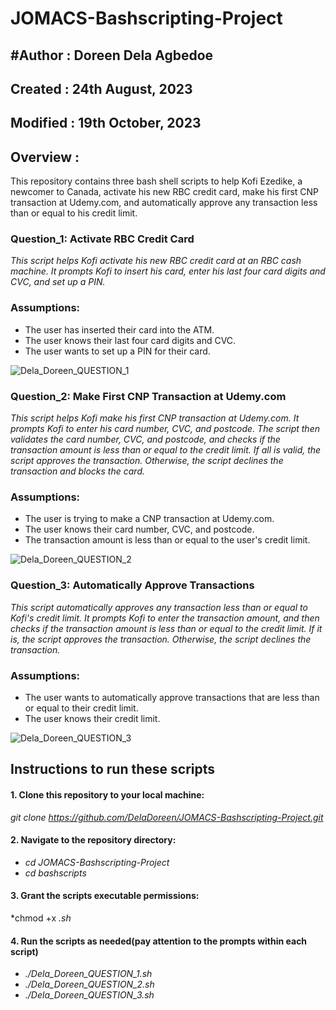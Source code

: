 # JOMACS-Bashscripting-Project

## #Author : Doreen Dela Agbedoe
## Created : 24th August, 2023
## Modified : 19th October, 2023


## Overview : 
This repository contains three bash shell scripts to help Kofi Ezedike, a newcomer to Canada, activate his new RBC credit card, make his first CNP transaction at Udemy.com, and automatically approve any transaction less than or equal to his credit limit.


### Question_1: Activate RBC Credit Card

*This script helps Kofi activate his new RBC credit card at an RBC cash machine. It prompts Kofi to insert his card, enter his last four card digits and CVC, and set up a PIN.*

### Assumptions:

* The user has inserted their card into the ATM.
* The user knows their last four card digits and CVC.
* The user wants to set up a PIN for their card.

![Dela_Doreen_QUESTION_1](https://github.com/DelaDoreen/JOMACS-Bashscripting-Project/assets/142509085/8f5ca144-14ea-4fbc-9882-cea2f82bd892)


### Question_2: Make First CNP Transaction at Udemy.com

*This script helps Kofi make his first CNP transaction at Udemy.com. It prompts Kofi to enter his card number, CVC, and postcode. The script then validates the card number, CVC, and postcode, and checks if the transaction amount is less than or equal to the credit limit. If all is valid, the script approves the transaction. Otherwise, the script declines the transaction and blocks the card.*

### Assumptions:

* The user is trying to make a CNP transaction at Udemy.com.
* The user knows their card number, CVC, and postcode.
* The transaction amount is less than or equal to the user's credit limit.

![Dela_Doreen_QUESTION_2](https://github.com/DelaDoreen/JOMACS-Bashscripting-Project/assets/142509085/affe0c8e-a0f3-4677-8693-625e19de1777)


### Question_3: Automatically Approve Transactions

*This script automatically approves any transaction less than or equal to Kofi's credit limit. It prompts Kofi to enter the transaction amount, and then checks if the transaction amount is less than or equal to the credit limit. If it is, the script approves the transaction. Otherwise, the script declines the transaction.*

### Assumptions:

* The user wants to automatically approve transactions that are less than or equal to their credit limit.
* The user knows their credit limit.

![Dela_Doreen_QUESTION_3](https://github.com/DelaDoreen/JOMACS-Bashscripting-Project/assets/142509085/280746ad-bd99-4a37-a420-abe73158fd5b)


## Instructions to run these scripts

#### 1. Clone this repository to your local machine:
*git clone https://github.com/DelaDoreen/JOMACS-Bashscripting-Project.git*

#### 2. Navigate to the repository directory:

* *cd JOMACS-Bashscripting-Project*
* *cd bashscripts*

#### 3. Grant the scripts executable permissions:
*chmod +x *.sh*

#### 4. Run the scripts as needed(pay attention to the prompts within each script)
* *./Dela_Doreen_QUESTION_1.sh*
* *./Dela_Doreen_QUESTION_2.sh*
* *./Dela_Doreen_QUESTION_3.sh*

